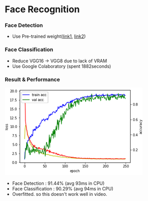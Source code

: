 # Face Recognition

### Face Detection
- Use Pre-trained weight([link1](https://github.com/Team-Neighborhood/awesome-face-detection/), [link2](https://github.com/opencv/opencv/tree/master/samples/dnn))

### Face Classification
- Reduce VGG16 -> VGG8 due to lack of VRAM
- Use Google Colaboratory (spent 1882seconds)

### Result & Performance
![result](images/result.png)
- Face Detection : 91.44% (avg 93ms in CPU)
- Face Classification : 90.29% (avg 94ms in CPU)
- Overfitted. so this doesn't work well in video.


